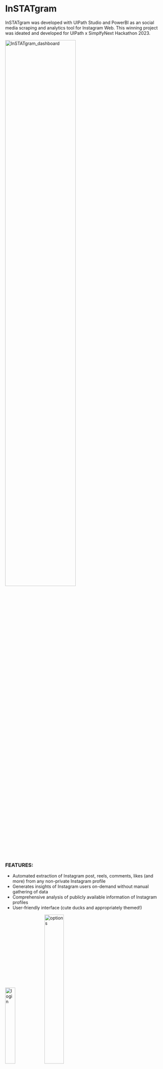 # InSTATgram

InSTATgram was developed with UIPath Studio and PowerBI as an social media scraping and analytics tool for Instagram Web.
This winning project was ideated and developed for UIPath x SimplfyNext Hackathon 2023.

<img src="https://github.com/bryanlzl/InSTATgram/assets/58539426/14207f2d-e83b-4a30-a067-14bf730185b7" alt="InSTATgram_dashboard" width="67%">

### FEATURES:
- Automated extraction of Instagram post, reels, comments, likes (and more) from any non-private Instagram profile
- Generates insights of Instagram users on-demand without manual gathering of data
- Comprehensive analysis of publicly available information of Instagram profiles
- User-friendly interface (cute ducks and appropriately themed!)

<img src="https://github.com/bryanlzl/InSTATgram/assets/58539426/4b0f8f17-7920-413a-9688-bed10ffcba8e" alt="login" width="25%"><img src="https://github.com/bryanlzl/InSTATgram/assets/58539426/f96fbe19-b8e2-4cf7-b2a0-db324ac95206" alt="options" width="35%">

### Future Improvements:
- Lazy loading of web assets
- Parallel scaling for synchronous extraction of data
- To work for stories and real-time scraping of InSTATgram live videos



### Requirements:
1) Run in 1920 x 1080p resolution, Edge browser full screen
2) Enable 'see/view like & comment' count for Instagram profile on the phone app first:
(Settings > Privacy > Posts > Uncheck "Hide likes")
3) Logged in to Instagram account
4) Only 1 Edge instance and 1 tab should be opened (while bot is running)
5) Try not to move mouse into browser screen when bot is running

